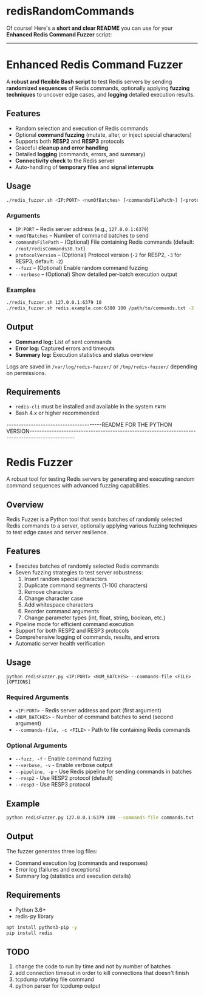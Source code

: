 # redisRandomCommands

Of course! Here's a **short and clear README** you can use for your **Enhanced Redis Command Fuzzer** script:

---

# Enhanced Redis Command Fuzzer

A **robust and flexible Bash script** to test Redis servers by sending **randomized sequences** of Redis commands, optionally applying **fuzzing techniques** to uncover edge cases, and **logging** detailed execution results.

## Features
- Random selection and execution of Redis commands
- Optional **command fuzzing** (mutate, alter, or inject special characters)
- Supports both **RESP2** and **RESP3** protocols
- Graceful **cleanup and error handling**
- Detailed **logging** (commands, errors, and summary)
- **Connectivity check** to the Redis server
- Auto-handling of **temporary files** and **signal interrupts**

## Usage

```bash
./redis_fuzzer.sh <IP:PORT> <numOfBatches> [<commandsFilePath>] [<protocolVersion>] [--fuzz] [--verbose]
```

### Arguments
- `IP:PORT` – Redis server address (e.g., `127.0.0.1:6379`)
- `numOfBatches` – Number of command batches to send
- `commandsFilePath` – (Optional) File containing Redis commands (default: `/root/redisCommands30.txt`)
- `protocolVersion` – (Optional) Protocol version (`-2` for RESP2, `-3` for RESP3; default: `-2`)
- `--fuzz` – (Optional) Enable random command fuzzing
- `--verbose` – (Optional) Show detailed per-batch execution output

### Examples
```bash
./redis_fuzzer.sh 127.0.0.1:6379 10
./redis_fuzzer.sh redis.example.com:6380 100 /path/to/commands.txt -3 --fuzz --verbose
```

## Output
- **Command log:** List of sent commands
- **Error log:** Captured errors and timeouts
- **Summary log:** Execution statistics and status overview

Logs are saved in `/var/log/redis-fuzzer/` or `/tmp/redis-fuzzer/` depending on permissions.

## Requirements
- `redis-cli` must be installed and available in the system `PATH`
- Bash 4.x or higher recommended




---------------------------------------README FOR THE PYTHON VERSION------------------------------------------------------------------------------------------------

# Redis Fuzzer

A robust tool for testing Redis servers by generating and executing random command sequences with advanced fuzzing capabilities.

## Overview

Redis Fuzzer is a Python tool that sends batches of randomly selected Redis commands to a server, optionally applying various fuzzing techniques to test edge cases and server resilience.

## Features

- Executes batches of randomly selected Redis commands
- Seven fuzzing strategies to test server robustness:
  1. Insert random special characters
  2. Duplicate command segments (1-100 characters)
  3. Remove characters
  4. Change character case
  5. Add whitespace characters
  6. Reorder command arguments
  7. Change parameter types (int, float, string, boolean, etc.)
- Pipeline mode for efficient command execution
- Support for both RESP2 and RESP3 protocols
- Comprehensive logging of commands, results, and errors
- Automatic server health verification

## Usage

```
python redisFuzzer.py <IP:PORT> <NUM_BATCHES> --commands-file <FILE> [OPTIONS]
```

### Required Arguments

- `<IP:PORT>` - Redis server address and port (first argument)
- `<NUM_BATCHES>` - Number of command batches to send (second argument)
- `--commands-file, -c <FILE>` - Path to file containing Redis commands

### Optional Arguments

- `--fuzz, -f` - Enable command fuzzing
- `--verbose, -v` - Enable verbose output
- `--pipeline, -p` - Use Redis pipeline for sending commands in batches
- `--resp2` - Use RESP2 protocol (default)
- `--resp3` - Use RESP3 protocol

## Example

```bash
python redisFuzzer.py 127.0.0.1:6379 100 --commands-file commands.txt --fuzz --verbose
```

## Output

The fuzzer generates three log files:
- Command execution log (commands and responses)
- Error log (failures and exceptions)
- Summary log (statistics and execution details)

## Requirements

- Python 3.6+
- redis-py library 
```bash
apt install python3-pip -y
pip install redis
```

## TODO
1. change the code to run by time and not by number of batches
2. add connection timeout in order to kill connections that doesn't finish
3. tcpdump rotating file command
4. python parser for tcpdump output








